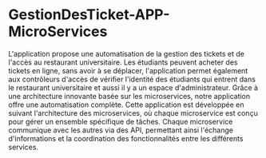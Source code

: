 # GestionDesTicket-APP-MicroServices
L'application propose une automatisation de la gestion des tickets et de l'accès au restaurant universitaire. Les étudiants peuvent acheter des tickets en ligne, sans avoir 
à se déplacer, l'application permet également aux contrôleurs d'accès de vérifier l'identité des étudiants qui entrent dans le restaurant universitaire et aussi il y a un 
espace d'administrateur. Grâce à une architecture innovante basée sur les microservices, notre application offre une automatisation complète.
Cette application est développée en suivant l'architecture des microservices, où chaque microservice est conçu pour gérer un ensemble spécifique de tâches. Chaque 
microservice communique avec les autres via des API, permettant ainsi l'échange d'informations et la coordination des fonctionnalités entre les différents services.
